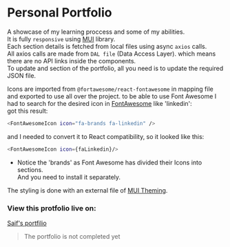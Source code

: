 # Personal Portfolio

A showcase of my learning proccess and some of my abilities.  
It is fully `responsive` using [MUI](https://mui.com/) library.  
Each section details is fetched from local files using async `axios` calls.  
All axios calls are made from `DAL file` (Data Access Layer). which means there are no API links inside the components.  
To update and section of the portfolio, all you need is to update the required JSON file.  
  
Icons are imported from `@fortawesome/react-fontawesome` in mapping file and exported to use all over the project.
to be able to use Font Awesome I had to search for the desired icon in [FontAwesome](https://fontawesome.com/search) like 'linkedin':  
got this result: 
```sh 
<FontAwesomeIcon icon="fa-brands fa-linkedin" />
```
and I needed to convert it to React compatibility, so it looked like this:
```sh 
<FontAwesomeIcon icon={faLinkedin}/>
```
 - Notice the 'brands' as Font Awesome has divided their Icons into sections.  
    And you need to install it separately.

  
The styling is done with an external file of [MUI Theming](https://mui.com/customization/theming/).
  
  
### View this protfolio live on:
[Saif's portfilio](preview)
> The portfolio is not completed yet


